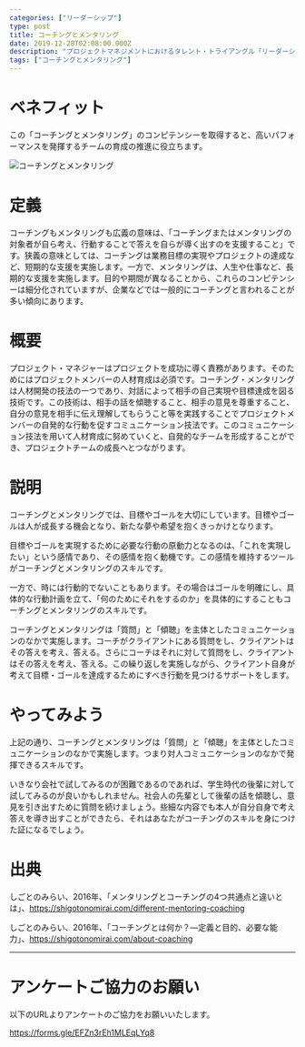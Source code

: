 ```yaml
---
categories: ["リーダーシップ"]
type: post
title: コーチングとメンタリング
date: 2019-12-28T02:08:00.000Z
description: "プロジェクトマネジメントにおけるタレント・トライアングル「リーダーシップ」より、「コーチングとメンタリング」への理解を深めプロジェクト・マネジャーに必要とされるコンピテンシーを身に着けよう。"
tags: ["コーチングとメンタリング"]
---
```

# ベネフィット

この「コーチングとメンタリング」のコンピテンシーを取得すると、高いパフォーマンスを発揮するチームの育成の推進に役立ちます。

![コーチングとメンタリング](/img/コーチングとメンタリング.png "コーチングとメンタリング")

# 定義

コーチングもメンタリングも広義の意味は、「コーチングまたはメンタリングの対象者が自ら考え、行動することで答えを自らが導く出すのを支援すること」です。狭義の意味としては、コーチングは業務目標の実現やプロジェクトの達成など、短期的な支援を実施します。一方で、メンタリングは、人生や仕事など、長期的な支援を実施します。目的や期間が異なることから、これらのコンピテンシーは細分化されていますが、企業などでは一般的にコーチングと言われることが多い傾向にあります。

# 概要

プロジェクト・マネジャーはプロジェクトを成功に導く責務があります。そのためにはプロジェクトメンバーの人材育成は必須です。コーチング・メンタリングは人材開発の技法の一つであり、対話によって相手の自己実現や目標達成を図る技術です。この技術は、相手の話を傾聴すること、相手の意見を尊重すること、自分の意見を相手に伝え理解してもらうこと等を実践することでプロジェクトメンバーの自発的な行動を促すコミュニケーション技法です。このコミュニケーション技法を用いて人材育成に努めていくと、自発的なチームを形成することができ、プロジェクトチームの成長へとつながります。

# 説明

コーチングとメンタリングでは、目標やゴールを大切にしています。目標やゴールは人が成長する機会となり、新たな夢や希望を抱くきっかけとなります。

目標やゴールを実現するために必要な行動の原動力となるのは、「これを実現したい」という感情であり、その感情を抱く動機です。この感情を維持するツールがコーチングとメンタリングのスキルです。

一方で、時には行動的でないこともあります。その場合はゴールを明確にし、具体的な行動計画を立て、「何のためにそれをするのか」を具体的にすることもコーチングとメンタリングのスキルです。

コーチングとメンタリングは「質問」と「傾聴」を主体としたコミュニケーションのなかで実施します。コーチがクライアントにある質問をし、クライアントはその答えを考え、答える。さらにコーチはそれに対して質問をし、クライアントはその答えを考え、答える。この繰り返しを実施しながら、クライアント自身が考えて目標・ゴールを達成するためにすべき行動を見つけるサポートをします。

# やってみよう

上記の通り、コーチングとメンタリングは「質問」と「傾聴」を主体としたコミュニケーションのなかで実施します。つまり対人コミュニケーションのなかで発揮できるスキルです。

いきなり会社で試してみるのが困難であるのであれば、学生時代の後輩に対して試してみるのが良いかもしれません。社会人の先輩として後輩の話を傾聴し、意見を引き出すために質問を続けましょう。些細な内容でも本人が自分自身で考え答えを導き出すことができたら、それはあなたがコーチングのスキルを身につけた証になるでしょう。

# 出典

しごとのみらい、2016年、「メンタリングとコーチングの4つ共通点と違いとは」、https://shigotonomirai.com/different-mentoring-coaching

しごとのみらい、2016年、「コーチングとは何か？―定義と目的、必要な能力」、https://shigotonomirai.com/about-coaching

- - -

# アンケートご協力のお願い

以下のURLよりアンケートのご協力をお願いいたします。

https://forms.gle/EFZn3rEh1MLEqLYq8

